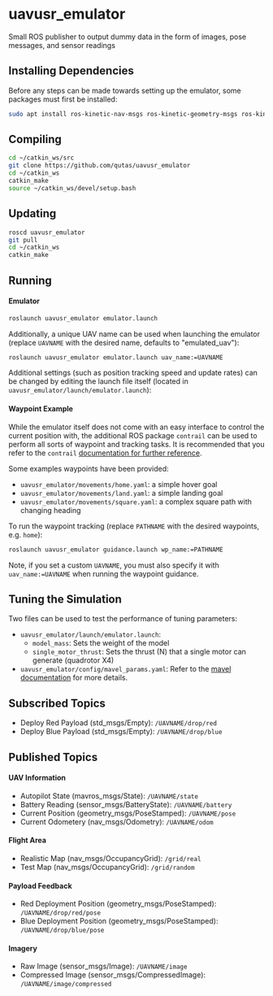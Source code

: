 # uavusr_emulator
Small ROS publisher to output dummy data in the form of images, pose messages, and sensor readings

## Installing Dependencies
Before any steps can be made towards setting up the emulator, some packages must first be installed:

```sh
sudo apt install ros-kinetic-nav-msgs ros-kinetic-geometry-msgs ros-kinetic-image-transport ros-kinetic-std-msgs ros-kinetic-mavros-msgs ros-kinetic-sensor-msgs
```

## Compiling
```sh
cd ~/catkin_ws/src
git clone https://github.com/qutas/uavusr_emulator
cd ~/catkin_ws
catkin_make
source ~/catkin_ws/devel/setup.bash
```

## Updating
```sh
roscd uavusr_emulator
git pull
cd ~/catkin_ws
catkin_make
```

## Running

#### Emulator

```sh
roslaunch uavusr_emulator emulator.launch
```

Additionally, a unique UAV name can be used when launching the emulator (replace `UAVNAME` with the desired name, defaults to "emulated_uav"):
```sh
roslaunch uavusr_emulator emulator.launch uav_name:=UAVNAME
```

Additional settings (such as position tracking speed and update rates) can be changed by editing the launch file itself (located in `uavusr_emulator/launch/emulator.launch`):

#### Waypoint Example
While the emulator itself does not come with an easy interface to control the current position with, the additional ROS package `contrail` can be used to perform all sorts of waypoint and tracking tasks. It is recommended that you refer to the `contrail` [documentation for further reference](https://github.com/qutas/contrail).

Some examples waypoints have been provided:
- `uavusr_emulator/movements/home.yaml`: a simple hover goal
- `uavusr_emulator/movements/land.yaml`: a simple landing goal
- `uavusr_emulator/movements/square.yaml`: a complex square path with changing heading

To run the waypoint tracking (replace `PATHNAME` with the desired waypoints, e.g. `home`):
```sh
roslaunch uavusr_emulator guidance.launch wp_name:=PATHNAME
```

Note, if you set a custom `UAVNAME`, you must also specify it with `uav_name:=UAVNAME` when running the waypoint guidance.

## Tuning the Simulation
Two files can be used to test the performance of tuning parameters:
- `uavusr_emulator/launch/emulator.launch`:
	- `model_mass`: Sets the weight of the model
	- `single_motor_thrust`: Sets the thrust (N) that a single motor can generate (quadrotor X4)
- `uavusr_emulator/config/mavel_params.yaml`: Refer to the [mavel documentation](https://github.com/qutas/mavel) for more details.

## Subscribed Topics
- Deploy Red Payload (std_msgs/Empty): `/UAVNAME/drop/red`
- Deploy Blue Payload (std_msgs/Empty): `/UAVNAME/drop/blue`

## Published Topics
#### UAV Information
- Autopilot State (mavros_msgs/State): `/UAVNAME/state`
- Battery Reading (sensor_msgs/BatteryState): `/UAVNAME/battery`
- Current Position (geometry_msgs/PoseStamped): `/UAVNAME/pose`
- Current Odometery (nav_msgs/Odometry): `/UAVNAME/odom`

#### Flight Area
- Realistic Map (nav_msgs/OccupancyGrid): `/grid/real`
- Test Map (nav_msgs/OccupancyGrid): `/grid/random`

#### Payload Feedback
- Red Deployment Position (geometry_msgs/PoseStamped): `/UAVNAME/drop/red/pose`
- Blue Deployment Position (geometry_msgs/PoseStamped): `/UAVNAME/drop/blue/pose`

#### Imagery
- Raw Image (sensor_msgs/Image): `/UAVNAME/image`
- Compressed Image (sensor_msgs/CompressedImage): `/UAVNAME/image/compressed`

